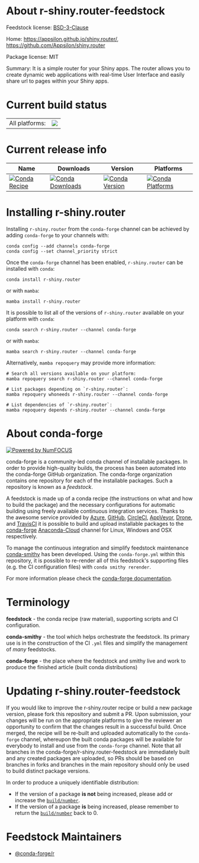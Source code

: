About r-shiny.router-feedstock
==============================

Feedstock license: [BSD-3-Clause](https://github.com/conda-forge/r-shiny.router-feedstock/blob/main/LICENSE.txt)

Home: https://appsilon.github.io/shiny.router/, https://github.com/Appsilon/shiny.router

Package license: MIT

Summary: It is a simple router for your Shiny apps. The router allows you to create dynamic web applications with real-time User Interface and easily share url to pages within your Shiny apps.

Current build status
====================


<table><tr><td>All platforms:</td>
    <td>
      <a href="https://dev.azure.com/conda-forge/feedstock-builds/_build/latest?definitionId=19472&branchName=main">
        <img src="https://dev.azure.com/conda-forge/feedstock-builds/_apis/build/status/r-shiny.router-feedstock?branchName=main">
      </a>
    </td>
  </tr>
</table>

Current release info
====================

| Name | Downloads | Version | Platforms |
| --- | --- | --- | --- |
| [![Conda Recipe](https://img.shields.io/badge/recipe-r--shiny.router-green.svg)](https://anaconda.org/conda-forge/r-shiny.router) | [![Conda Downloads](https://img.shields.io/conda/dn/conda-forge/r-shiny.router.svg)](https://anaconda.org/conda-forge/r-shiny.router) | [![Conda Version](https://img.shields.io/conda/vn/conda-forge/r-shiny.router.svg)](https://anaconda.org/conda-forge/r-shiny.router) | [![Conda Platforms](https://img.shields.io/conda/pn/conda-forge/r-shiny.router.svg)](https://anaconda.org/conda-forge/r-shiny.router) |

Installing r-shiny.router
=========================

Installing `r-shiny.router` from the `conda-forge` channel can be achieved by adding `conda-forge` to your channels with:

```
conda config --add channels conda-forge
conda config --set channel_priority strict
```

Once the `conda-forge` channel has been enabled, `r-shiny.router` can be installed with `conda`:

```
conda install r-shiny.router
```

or with `mamba`:

```
mamba install r-shiny.router
```

It is possible to list all of the versions of `r-shiny.router` available on your platform with `conda`:

```
conda search r-shiny.router --channel conda-forge
```

or with `mamba`:

```
mamba search r-shiny.router --channel conda-forge
```

Alternatively, `mamba repoquery` may provide more information:

```
# Search all versions available on your platform:
mamba repoquery search r-shiny.router --channel conda-forge

# List packages depending on `r-shiny.router`:
mamba repoquery whoneeds r-shiny.router --channel conda-forge

# List dependencies of `r-shiny.router`:
mamba repoquery depends r-shiny.router --channel conda-forge
```


About conda-forge
=================

[![Powered by
NumFOCUS](https://img.shields.io/badge/powered%20by-NumFOCUS-orange.svg?style=flat&colorA=E1523D&colorB=007D8A)](https://numfocus.org)

conda-forge is a community-led conda channel of installable packages.
In order to provide high-quality builds, the process has been automated into the
conda-forge GitHub organization. The conda-forge organization contains one repository
for each of the installable packages. Such a repository is known as a *feedstock*.

A feedstock is made up of a conda recipe (the instructions on what and how to build
the package) and the necessary configurations for automatic building using freely
available continuous integration services. Thanks to the awesome service provided by
[Azure](https://azure.microsoft.com/en-us/services/devops/), [GitHub](https://github.com/),
[CircleCI](https://circleci.com/), [AppVeyor](https://www.appveyor.com/),
[Drone](https://cloud.drone.io/welcome), and [TravisCI](https://travis-ci.com/)
it is possible to build and upload installable packages to the
[conda-forge](https://anaconda.org/conda-forge) [Anaconda-Cloud](https://anaconda.org/)
channel for Linux, Windows and OSX respectively.

To manage the continuous integration and simplify feedstock maintenance
[conda-smithy](https://github.com/conda-forge/conda-smithy) has been developed.
Using the ``conda-forge.yml`` within this repository, it is possible to re-render all of
this feedstock's supporting files (e.g. the CI configuration files) with ``conda smithy rerender``.

For more information please check the [conda-forge documentation](https://conda-forge.org/docs/).

Terminology
===========

**feedstock** - the conda recipe (raw material), supporting scripts and CI configuration.

**conda-smithy** - the tool which helps orchestrate the feedstock.
                   Its primary use is in the construction of the CI ``.yml`` files
                   and simplify the management of *many* feedstocks.

**conda-forge** - the place where the feedstock and smithy live and work to
                  produce the finished article (built conda distributions)


Updating r-shiny.router-feedstock
=================================

If you would like to improve the r-shiny.router recipe or build a new
package version, please fork this repository and submit a PR. Upon submission,
your changes will be run on the appropriate platforms to give the reviewer an
opportunity to confirm that the changes result in a successful build. Once
merged, the recipe will be re-built and uploaded automatically to the
`conda-forge` channel, whereupon the built conda packages will be available for
everybody to install and use from the `conda-forge` channel.
Note that all branches in the conda-forge/r-shiny.router-feedstock are
immediately built and any created packages are uploaded, so PRs should be based
on branches in forks and branches in the main repository should only be used to
build distinct package versions.

In order to produce a uniquely identifiable distribution:
 * If the version of a package **is not** being increased, please add or increase
   the [``build/number``](https://docs.conda.io/projects/conda-build/en/latest/resources/define-metadata.html#build-number-and-string).
 * If the version of a package **is** being increased, please remember to return
   the [``build/number``](https://docs.conda.io/projects/conda-build/en/latest/resources/define-metadata.html#build-number-and-string)
   back to 0.

Feedstock Maintainers
=====================

* [@conda-forge/r](https://github.com/conda-forge/r/)

